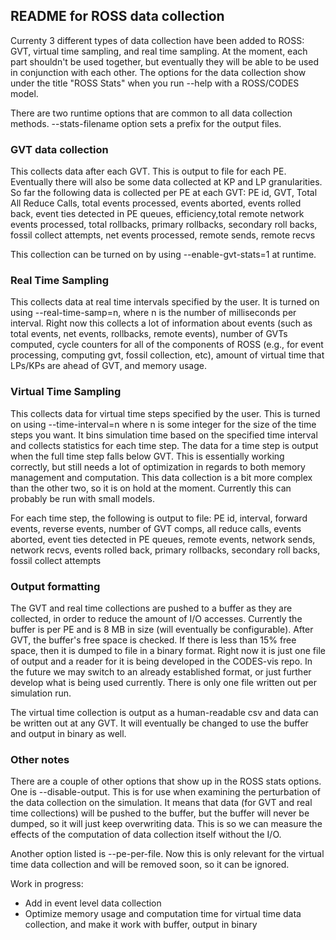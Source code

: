 ## README for ROSS data collection

Currenty 3 different types of data collection have been added to ROSS: GVT, virtual time sampling, and real time sampling.  At the moment, each part shouldn't be used together, but eventually they will be able to be used in conjunction with each other.  The options for the data collection show under the title "ROSS Stats" when you run --help with a ROSS/CODES model.

There are two runtime options that are common to all data collection methods.  --stats-filename option sets a prefix for the output files.  

### GVT data collection
This collects data after each GVT.  This is output to file for each PE.  Eventually there will also be some data collected at KP and LP granularities.  So far the following data is collected per PE at each GVT:
PE id, GVT, Total All Reduce Calls, total events processed, events aborted, events rolled back, event ties detected in PE queues, efficiency,total remote network events processed, total rollbacks, primary rollbacks, secondary roll backs, fossil collect attempts, net events processed, remote sends, remote recvs

This collection can be turned on by using --enable-gvt-stats=1 at runtime.

### Real Time Sampling
This collects data at real time intervals specified by the user.  It is turned on using --real-time-samp=n, where n is the number of milliseconds per interval.  Right now this collects a lot of information about events (such as total events, net events, rollbacks, remote events), number of GVTs computed, cycle counters for all of the components of ROSS (e.g., for event processing, computing gvt, fossil collection, etc), amount of virtual time that LPs/KPs are ahead of GVT, and memory usage.  

### Virtual Time Sampling
This collects data for virtual time steps specified by the user.  This is turned on using --time-interval=n where n is some integer for the size of the time steps you want.  It bins simulation time based on the specified time interval and collects statistics for each time step.  The data for a time step is output when the full time step falls below GVT. This is essentially working correctly, but still needs a lot of optimization in regards to both memory management and computation. This data collection is a bit more complex than the other two, so it is on hold at the moment.  Currently this can probably be run with small models.  

For each time step, the following is output to file:
PE id, interval, forward events, reverse events, number of GVT comps, all reduce calls, events aborted, event ties detected in PE queues, remote events, network sends, network recvs, events rolled back, primary rollbacks, secondary roll backs, fossil collect attempts

### Output formatting
The GVT and real time collections are pushed to a buffer as they are collected, in order to reduce the amount of I/O accesses.  Currently the buffer is per PE and is 8 MB in size (will eventually be configurable).  After GVT, the buffer's free space is checked.  If there is less than 15% free space, then it is dumped to file in a binary format.  Right now it is just one file of output and a reader for it is being developed in the CODES-vis repo.  In the future we may switch to an already established format, or just further develop what is being used currently.  There is only one file written out per simulation run.

The virtual time collection is output as a human-readable csv and data can be written out at any GVT.  It will eventually be changed to use the buffer and output in binary as well.

### Other notes
There are a couple of other options that show up in the ROSS stats options.
One is --disable-output.  This is for use when examining the perturbation of the data collection on the simulation.  It means that data (for GVT and real time collections) will be pushed to the buffer, but the buffer will never be dumped, so it will just keep overwriting data.  This is so we can measure the effects of the computation of data collection itself without the I/O.

Another option listed is --pe-per-file.  Now this is only relevant for the virtual time data collection and will be removed soon, so it can be ignored.  

Work in progress:
- Add in event level data collection
- Optimize memory usage and computation time for virtual time data collection, and make it work with buffer, output in binary

